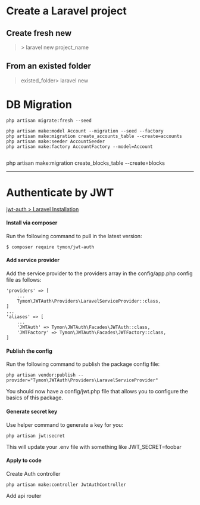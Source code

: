 # Create a Laravel project
## Create fresh new
> \> laravel new project_name
## From an existed folder
> existed_folder> laravel new

# DB Migration

```
php artisan migrate:fresh --seed

php artisan make:model Account --migration --seed --factory
php artisan make:migration create_accounts_table --create=accounts
php artisan make:seeder AccountSeeder
php artisan make:factory AccountFactory --model=Account


```

php artisan make:migration create_blocks_table --create=blocks


---

# Authenticate by JWT

[jwt-auth > Laravel Installation](https://jwt-auth.readthedocs.io/en/docs/laravel-installation)

#### Install via composer
Run the following command to pull in the latest version:
```
$ composer require tymon/jwt-auth
```

#### Add service provider
Add the service provider to the providers array in the config/app.php config file as follows:
```
'providers' => [  
    ...
    Tymon\JWTAuth\Providers\LaravelServiceProvider::class,
]
...
'aliases' => [
    ...
    'JWTAuth' => Tymon\JWTAuth\Facades\JWTAuth::class,
    'JWTFactory' => Tymon\JWTAuth\Facades\JWTFactory::class,
]
```

#### Publish the config
Run the following command to publish the package config file:
```
php artisan vendor:publish --provider="Tymon\JWTAuth\Providers\LaravelServiceProvider"
```
You should now have a config/jwt.php file that allows you to configure the basics of this package.

#### Generate secret key
Use helper command to generate a key for you:
```
php artisan jwt:secret
```
This will update your .env file with something like JWT_SECRET=foobar


#### Apply to code
Create Auth controller
```
php artisan make:controller JwtAuthController
```
Add api router
```

```
